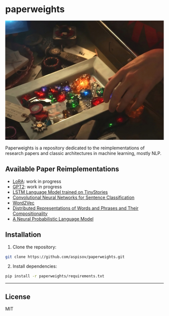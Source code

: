 # paperweights

![paperweights](infinity_stones.jpeg)

Paperweights is a repository dedicated to the reimplementations of research papers and classic architectures in machine learning, mostly NLP.

## Available Paper Reimplementations

- [LoRA](LoRA/README.md): work in progress
- [GPT2](GPT2/README.md): work in progress
- [LSTM Language Model trained on TinyStories](LSTMLanguageModel/README.md)
- [Convolutional Neural Networks for Sentence Classification](CNNClassification/README.md)
- [Word2Vec](Word2Vec/README.md)
- [Distributed Representations of Words and Phrases and Their Compositionality](NEGSkipGram/README.md)
- [A Neural Probabilistic Language Model](NPLM/README.md)

## Installation

1. Clone the repository:
```bash
git clone https://github.com/aspisov/paperweights.git
```
2. Install dependencies:
```bash
pip install -r paperweights/requirements.txt
```

---
## License

MIT
